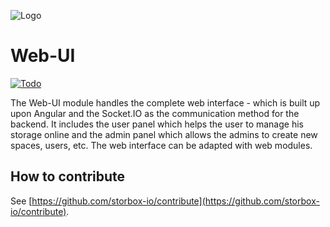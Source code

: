 ![Logo](https://puu.sh/CYnPt/086676ab65.png)

# Web-UI

[![Todo](https://img.shields.io/badge/Web--UI-Todo-Green.svg)](https://github.com/storbox-ce/contribute/projects/2)

The Web-UI module handles the complete web interface - which is built up upon Angular and the Socket.IO as the communication method for the backend. It includes the user panel which helps the user to manage his storage online and the admin panel which allows the admins to create new spaces, users, etc.
The web interface can be adapted with web modules.

## How to contribute

See [https://github.com/storbox-io/contribute](https://github.com/storbox-io/contribute).